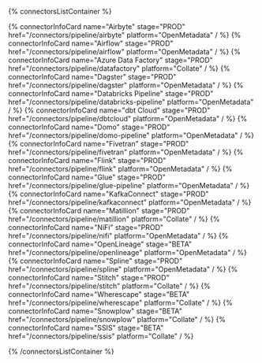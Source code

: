 {% connectorsListContainer %}

{% connectorInfoCard name="Airbyte" stage="PROD" href="/connectors/pipeline/airbyte" platform="OpenMetadata" / %}
{% connectorInfoCard name="Airflow" stage="PROD" href="/connectors/pipeline/airflow" platform="OpenMetadata" / %}
{% connectorInfoCard name="Azure Data Factory" stage="PROD" href="/connectors/pipeline/datafactory" platform="Collate" / %}
{% connectorInfoCard name="Dagster" stage="PROD" href="/connectors/pipeline/dagster" platform="OpenMetadata" / %}
{% connectorInfoCard name="Databricks Pipeline" stage="PROD" href="/connectors/pipeline/databricks-pipeline" platform="OpenMetadata" / %}
{% connectorInfoCard name="dbt Cloud" stage="PROD" href="/connectors/pipeline/dbtcloud" platform="OpenMetadata" / %}
{% connectorInfoCard name="Domo" stage="PROD" href="/connectors/pipeline/domo-pipeline" platform="OpenMetadata" / %}
{% connectorInfoCard name="Fivetran" stage="PROD" href="/connectors/pipeline/fivetran" platform="OpenMetadata" / %}
{% connectorInfoCard name="Flink" stage="PROD" href="/connectors/pipeline/flink" platform="OpenMetadata" / %}
{% connectorInfoCard name="Glue" stage="PROD" href="/connectors/pipeline/glue-pipeline" platform="OpenMetadata" / %}
{% connectorInfoCard name="KafkaConnect" stage="PROD" href="/connectors/pipeline/kafkaconnect" platform="OpenMetadata" / %}
{% connectorInfoCard name="Matillion" stage="PROD" href="/connectors/pipeline/matillion" platform="Collate" / %}
{% connectorInfoCard name="NiFi" stage="PROD" href="/connectors/pipeline/nifi" platform="OpenMetadata" / %}
{% connectorInfoCard name="OpenLineage" stage="BETA" href="/connectors/pipeline/openlineage" platform="OpenMetadata" / %}
{% connectorInfoCard name="Spline" stage="PROD" href="/connectors/pipeline/spline" platform="OpenMetadata" / %}
{% connectorInfoCard name="Stitch" stage="PROD" href="/connectors/pipeline/stitch" platform="Collate" / %}
{% connectorInfoCard name="Wherescape" stage="BETA" href="/connectors/pipeline/wherescape" platform="Collate" / %}
{% connectorInfoCard name="Snowplow" stage="BETA" href="/connectors/pipeline/snowplow" platform="Collate" / %}
{% connectorInfoCard name="SSIS" stage="BETA" href="/connectors/pipeline/ssis" platform="Collate" / %}


{% /connectorsListContainer %}